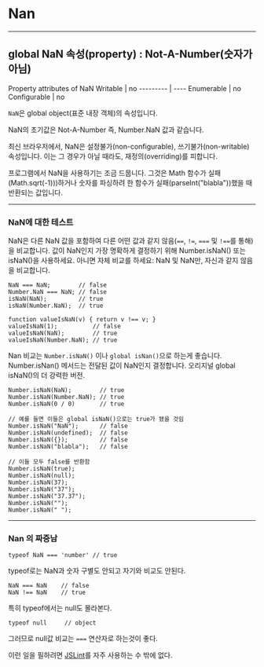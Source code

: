 # Nan

---

## global NaN 속성(property) :  Not-A-Number(숫자가 아님)


Property attributes of NaN
Writable  |	no
--------- | ----
Enumerable | no
Configurable | no

`NaN`은 global object(표준 내장 객체)의 속성입니다.

NaN의 초기값은 Not-A-Number 즉, Number.NaN 값과 같습니다.

최신 브라우저에서, NaN은 설정불가(non-configurable), 쓰기불가(non-writable) 속성입니다. 이는 그 경우가 아닐 때라도, 재정의(overriding)를 피합니다.

프로그램에서 NaN을 사용하기는 조금 드뭅니다. 그것은 Math 함수가 실패(Math.sqrt(-1)))하거나 숫자를 파싱하려 한 함수가 실패(parseInt("blabla"))했을 때 반환되는 값입니다.

---

### NaN에 대한 테스트

NaN은 다른 NaN 값을 포함하여 다른 어떤 값과 같지 않음(`==`, `!=`, `===` 및 `!==`를 통해)을 비교합니다. 값이 NaN인지 가장 명확하게 결정하기 위해 Number.isNaN() 또는 isNaN()을 사용하세요. 아니면 자체 비교를 하세요: NaN 및 NaN만, 자신과 같지 않음을 비교합니다.

```
NaN === NaN;        // false
Number.NaN === NaN; // false
isNaN(NaN);         // true
isNaN(Number.NaN);  // true

function valueIsNaN(v) { return v !== v; }
valueIsNaN(1);          // false
valueIsNaN(NaN);        // true
valueIsNaN(Number.NaN); // true
```

Nan 비교는 `Number.isNaN()` 이나 `global isNan()`으로 하는게 좋습니다. Number.isNan() 메서드는 전달된 값이 NaN인지 결정합니다. 오리지널 global isNaN()의 더 강력한 버전.

```
Number.isNaN(NaN);        // true
Number.isNaN(Number.NaN); // true
Number.isNaN(0 / 0)       // true

// 예를 들면 이들은 global isNaN()으로는 true가 됐을 것임
Number.isNaN("NaN");      // false
Number.isNaN(undefined);  // false
Number.isNaN({});         // false
Number.isNaN("blabla");   // false

// 이들 모두 false를 반환함
Number.isNaN(true);
Number.isNaN(null);
Number.isNaN(37);
Number.isNaN("37");
Number.isNaN("37.37");
Number.isNaN("");
Number.isNaN(" ");
```

---

### Nan 의 짜증남

`typeof NaN === 'number' // true `

typeof로는 NaN과 숫자 구별도 안되고 자기와 비교도 안된다.

```
NaN === NaN    // false 
NaN !== NaN    // true 
```

특히 typeof에서는 null도 몰라본다.

`typeof null     // object `

그러므로 null값 비교는 `===` 연산자로 하는것이 좋다.

이런 일을 필하려면 [JSLint](http://www.jslint.com/)를 자주 사용하는 수 밖에 없다.

